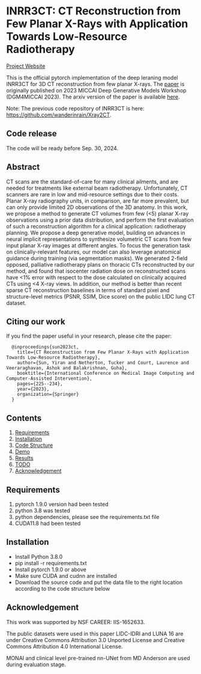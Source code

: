 # INRR3CT: CT Reconstruction from Few Planar X-Rays with Application Towards Low-Resource Radiotherapy

[Project Website](https://yransun.github.io/INRR3CT/)

This is the official pytorch implementation of the deep leraning model INRR3CT for 3D CT reconstruction from few planar X-rays. The [paper](https://link.springer.com/chapter/10.1007/978-3-031-53767-7_22) is originally published on 2023 MICCAI Deep Generative Models Workshop (DGM4MICCAI 2023). The arxiv version of the paper is available [here](https://arxiv.org/abs/2308.02100).

Note: The previous code repository of INRR3CT is here: https://github.com/wanderinrain/Xray2CT.

## Code release
The code will be ready before Sep. 30, 2024.


## Abstract
CT scans are the standard-of-care for many clinical ailments, and are needed for treatments like external beam radiotherapy. Unfortunately, CT scanners are rare in low and mid-resource settings due to their costs. Planar X-ray radiography units, in comparison, are far more prevalent, but can only provide limited 2D observations of the 3D anatomy. In this work, we propose a method to generate CT volumes from few (<5) planar X-ray observations using a prior data distribution, and perform the first evaluation of such a reconstruction algorithm for a clinical application: radiotherapy planning. We propose a deep generative model, building on advances in neural implicit representations to synthesize volumetric CT scans from few input planar X-ray images at different angles. To focus the generation task on clinically-relevant features, our model can also leverage anatomical guidance during training (via segmentation masks). We generated 2-field opposed, palliative radiotherapy plans on thoracic CTs reconstructed by our method, and found that isocenter radiation dose on reconstructed scans have <1% error with respect to the dose calculated on clinically acquired CTs using <4 X-ray views. In addition, our method is better than recent sparse CT reconstruction baselines in terms of standard pixel and structure-level metrics (PSNR, SSIM, Dice score) on the public LIDC lung CT dataset.


## Citing our work
If you find the paper useful in your research, please cite the paper:

      @inproceedings{sun2023ct,
        title={CT Reconstruction from Few Planar X-Rays with Application Towards Low-Resource Radiotherapy},
        author={Sun, Yiran and Netherton, Tucker and Court, Laurence and Veeraraghavan, Ashok and Balakrishnan, Guha},
        booktitle={International Conference on Medical Image Computing and Computer-Assisted Intervention},
        pages={225--234},
        year={2023},
        organization={Springer}
      }


## Contents
1. [Requirements](#Requirements)
2. [Installation](#Installation)
3. [Code Structure](#Structure)
4. [Demo](#Demo)
5. [Results](#Results)
6. [TODO](#TODO)
7. [Acknowledgement](#Acknowledgement)

## Requirements
1. pytorch 1.9.0 version had been tested 
2. python 3.8 was tested
3. python dependencies, please see the requirements.txt file
4. CUDA11.8 had been tested

## Installation
- Install Python 3.8.0
- pip install -r requirements.txt
- Install pytorch 1.9.0 or above
- Make sure CUDA and cudnn are installed
- Download the source code and put the data file to the right location according to the code structure below

## Acknowledgement
This work was supported by NSF CAREER: IIS-1652633.

The public datasets were used in this paper LIDC-IDRI and LUNA 16 are under Creative Commons Attribution 3.0 Unported License and Creative Commons Attribution 4.0 International License.

MONAI and clinical level pre-trained nn-UNet from MD Anderson are used during evaluation stage.
